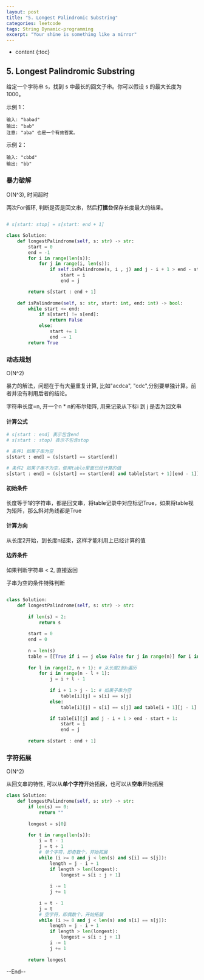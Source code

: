 ```yaml
---
layout: post
title: "5. Longest Palindromic Substring"
categories: leetcode
tags: String Dynamic-programming
excerpt: "Your shine is something like a mirror"
---
```


* content
{:toc}

## 5. Longest Palindromic Substring

给定一个字符串 s，找到 s 中最长的回文子串。你可以假设 s 的最大长度为 1000。

示例 1：

```
输入: "babad"
输出: "bab"
注意: "aba" 也是一个有效答案。
```

示例 2：

```
输入: "cbbd"
输出: "bb"
```

### 暴力破解

O(N^3), 时间超时

两次For循环, 判断是否是回文串，然后**打擂台**保存长度最大的结果。

```python

# s[start: stop] = s[start: end + 1]

class Solution:
    def longestPalindrome(self, s: str) -> str:
        start = 0
        end = -1
        for i in range(len(s)):
            for j in range(i, len(s)):
                if self.isPalindrome(s, i , j) and j - i + 1 > end - start + 1:
                    start = i
                    end = j

        return s[start : end + 1]
                    
    def isPalindrome(self, s: str, start: int, end: int) -> bool:
        while start <= end:
            if s[start] != s[end]:
                return False
            else:
                start += 1
                end -= 1
        return True
```

### 动态规划

O(N^2)

暴力的解法，问题在于有大量重复计算, 比如"acdca", "cdc",分别要单独计算。前者并没有利用后者的结论。

字符串长度=n, 开一个n * n的布尔矩阵, 用来记录从下标i 到 j 是否为回文串

#### 计算公式
```python
# s[start : end] 表示包含end 
# s[start : stop) 表示不包含stop

# 条件1 如果子串为空
s[start : end] = (s[start] == start[end])

# 条件2 如果子串不为空，使用table里面已经计算的值
s[start : end] = (s[start] == start[end] and table[start + 1][end - 1])
```

#### 初始条件

长度等于1的字符串，都是回文串，将table记录中对应标记True，如果将table视为矩阵，那么斜对角线都是True

#### 计算方向

从长度2开始，到长度n结束，这样才能利用上已经计算的值

#### 边界条件

如果判断字符串 < 2, 直接返回

子串为空的条件特殊判断

```python

class Solution:
    def longestPalindrome(self, s: str) -> str:
        
        if len(s) < 2:
            return s
        
        start = 0
        end = 0
        
        n = len(s)
        table = [[True if i == j else False for j in range(n)] for i in range(n)]
        
        for l in range(2, n + 1): # 从长度2到n遍历
            for i in range(n - l + 1):
                j = i + l - 1
                
                if i + 1 > j - 1: # 如果子串为空
                    table[i][j] = s[i] == s[j]
                else:
                    table[i][j] = s[i] == s[j] and table[i + 1][j - 1]

                if table[i][j] and j - i + 1 > end - start + 1:
                    start = i
                    end = j
                        
        return s[start : end + 1]
```

### 字符拓展

O(N^2)

从回文串的特性, 可以从**单个字符**开始拓展，也可以从**空串**开始拓展

```python
class Solution:
    def longestPalindrome(self, s: str) -> str:
        if len(s) == 0:
            return ""
        
        longest = s[0]
        
        for t in range(len(s)):
            i = t - 1
            j = t + 1 
            # 单个字符，即奇数个，开始拓展
            while (i >= 0 and j < len(s) and s[i] == s[j]):
                length = j - i + 1
                if length > len(longest):
                    longest = s[i : j + 1]
                
                i -= 1
                j += 1
                    
            i = t - 1
            j = t
            # 空字符，即偶数个，开始拓展
            while (i >= 0 and j < len(s) and s[i] == s[j]):
                length = j - i + 1
                if length > len(longest):
                    longest = s[i : j + 1]
                i -= 1
                j += 1
                
        return longest
```

--End--


